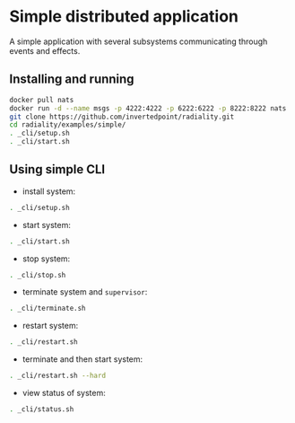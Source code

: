 # Simple distributed application

A simple application with several subsystems communicating through events and effects.

## Installing and running

```sh
docker pull nats
docker run -d --name msgs -p 4222:4222 -p 6222:6222 -p 8222:8222 nats
git clone https://github.com/invertedpoint/radiality.git
cd radiality/examples/simple/
. _cli/setup.sh
. _cli/start.sh
```

## Using simple CLI

* install system:

```sh
. _cli/setup.sh
```

* start system:

```sh
. _cli/start.sh
```

* stop system:

```sh
. _cli/stop.sh
```

* terminate system and `supervisor`:

```sh
. _cli/terminate.sh
```

* restart system:

```sh
. _cli/restart.sh
```

* terminate and then start system:

```sh
. _cli/restart.sh --hard
```

* view status of system:

```sh
. _cli/status.sh
```
